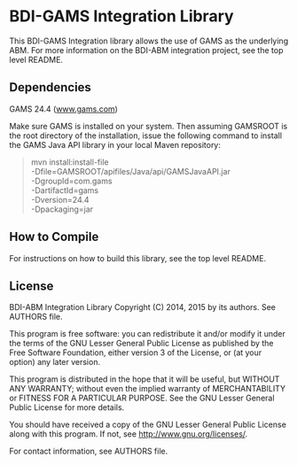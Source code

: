 # BDI-GAMS Integration Library

This BDI-GAMS Integration library allows the use of GAMS as the underlying
ABM. For more information on the BDI-ABM integration project, 
see the top level README.



## Dependencies

GAMS 24.4 (www.gams.com)

Make sure GAMS is installed on your system. Then assuming GAMSROOT is the 
root directory of the installation, issue the following command to install
the GAMS Java API library in your local Maven
repository:

   > mvn install:install-file \
      -Dfile=GAMSROOT/apifiles/Java/api/GAMSJavaAPI.jar \
      -DgroupId=com.gams \
      -DartifactId=gams \
      -Dversion=24.4 \
      -Dpackaging=jar



## How to Compile

For instructions on how to build this library, see the top level README.



## License


BDI-ABM Integration Library
Copyright (C) 2014, 2015 by its authors. See AUTHORS file.

This program is free software: you can redistribute it and/or modify
it under the terms of the GNU Lesser General Public License as published by
the Free Software Foundation, either version 3 of the License, or
(at your option) any later version.

This program is distributed in the hope that it will be useful,
but WITHOUT ANY WARRANTY; without even the implied warranty of
MERCHANTABILITY or FITNESS FOR A PARTICULAR PURPOSE.  See the
GNU Lesser General Public License for more details.

You should have received a copy of the GNU Lesser General Public License
along with this program.  If not, see <http://www.gnu.org/licenses/>.

For contact information, see AUTHORS file.


